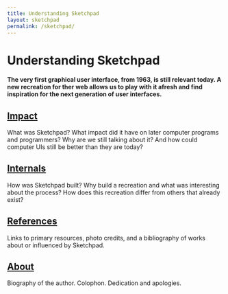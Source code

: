 ```yaml
---
title: Understanding Sketchpad
layout: sketchpad
permalink: /sketchpad/
---
```


# Understanding Sketchpad

#### The very first graphical user interface, from 1963, is still relevant today. A new recreation for ther web allows us to play with it afresh and find inspiration for the next generation of user interfaces.

## <a href="/sketchpad/impact">Impact</a>

What was Sketchpad? What impact did it have on later computer programs and programmers? Why are we still talking about it? And how could computer UIs still be better than they are today?

## <a href="/sketchpad/internals">Internals</a>

How was Sketchpad built? Why build a recreation and what was interesting about the process? How does this recreation differ from others that already exist?

## <a href="/sketchpad/references">References</a>

Links to primary resources, photo credits, and a bibliography of works about or influenced by Sketchpad.

## <a href="/sketchpad/about">About</a>

Biography of the author. Colophon. Dedication and apologies.
